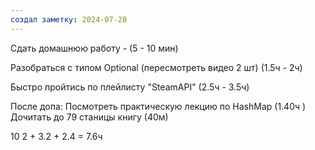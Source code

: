 ```yaml
---
создал заметку: 2024-07-28
---
```

Сдать домашнюю работу - (5 - 10 мин)

Разобраться с типом Optional (пересмотреть видео 2 шт) (1.5ч - 2ч)

Быстро пройтись по плейлисту "SteamAPI" (2.5ч - 3.5ч)

После допа: 
Посмотреть практическую лекцию по HashMap (1.40ч )
Дочитать до 79 станицы книгу (40м)

10 
2 + 3.2 + 2.4 = 7.6ч